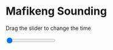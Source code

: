 <h1>Mafikeng Sounding</h1>
<p>Drag the slider to change the time</p>

<div class="slidecontainer">
<input oninput='setImage(this)' class="slider" type="range" min="0" max="7" value="0" step="1" />
<img id='img'/>
</div>

<script>
var img = document.getElementById('img');
var img_array = ['/assets/images/skwt/skd_mfk_wrfout_d01_2020-07-05_12:00:00.png',
'/assets/images/skwt/skd_mfk_wrfout_d01_2020-07-05_18:00:00.png',
'/assets/images/skwt/skd_mfk_wrfout_d01_2020-07-06_00:00:00.png',
'/assets/images/skwt/skd_mfk_wrfout_d01_2020-07-06_06:00:00.png',
'/assets/images/skwt/skd_mfk_wrfout_d01_2020-07-06_12:00:00.png',
'/assets/images/skwt/skd_mfk_wrfout_d01_2020-07-06_18:00:00.png',
'/assets/images/skwt/skd_mfk_wrfout_d01_2020-07-07_00:00:00.png',];
function setImage(obj)
{
        var value = obj.value;
        img.src = img_array[value];

}
</script>
